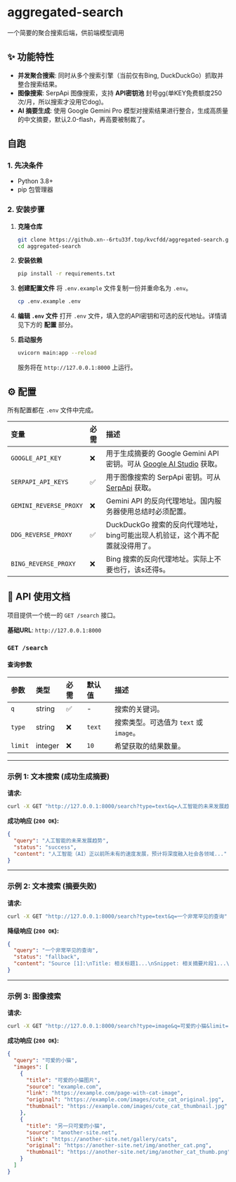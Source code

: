 # aggregated-search

一个简要的聚合搜索后端，供前端模型调用

## ✨ 功能特性

- **并发聚合搜索**: 同时从多个搜索引擎（当前仅有Bing, DuckDuckGo）抓取并整合搜索结果。
- **图像搜索**: SerpApi 图像搜索，支持 **API密钥池** 封号gg(单KEY免费额度250次/月，所以搜索才没用它dog)。
- **AI 摘要生成**: 使用 Google Gemini Pro 模型对搜索结果进行整合，生成高质量的中文摘要，默认2.0-flash，再高要被制裁了。

## 自跑

### 1. 先决条件

- Python 3.8+
- pip 包管理器

### 2. 安装步骤

1.  **克隆仓库**
    ```bash
    git clone https://github.xn--6rtu33f.top/kvcfdd/aggregated-search.git
    cd aggregated-search
    ```

2.  **安装依赖**
    ```bash
    pip install -r requirements.txt
    ```

3.  **创建配置文件**
    将 `.env.example` 文件复制一份并重命名为 `.env`。
    ```bash
    cp .env.example .env
    ```

4.  **编辑 `.env` 文件**
    打开 `.env` 文件，填入您的API密钥和可选的反代地址。详情请见下方的 **配置** 部分。

5.  **启动服务**
    ```bash
    uvicorn main:app --reload
    ```
    服务将在 `http://127.0.0.1:8000` 上运行。


## ⚙️ 配置

所有配置都在 `.env` 文件中完成。

| 变量 | 必需 | 描述 |
| :--- | :--- | :--- |
| `GOOGLE_API_KEY` | ❌ | 用于生成摘要的 Google Gemini API 密钥。可从 [Google AI Studio](https://aistudio.google.com/app/apikey) 获取。 |
| `SERPAPI_API_KEYS` | ✅ | 用于图像搜索的 SerpApi 密钥。可从 [SerpApi](https://serpapi.com/manage-api-key) 获取。 |
| `GEMINI_REVERSE_PROXY` | ❌ | Gemini API 的反向代理地址。国内服务器使用总结时必须配置。 |
| `DDG_REVERSE_PROXY` | ✅ | DuckDuckGo 搜索的反向代理地址，bing可能出现人机验证，这个再不配置就没得用了。 |
| `BING_REVERSE_PROXY` | ❌ | Bing 搜索的反向代理地址。实际上不要也行，该s还得s。 |


## 📡 API 使用文档

项目提供一个统一的 `GET /search` 接口。

**基础URL**: `http://127.0.0.1:8000`

### `GET /search`

#### 查询参数

| 参数 | 类型 | 必需 | 默认值 | 描述 |
| :--- | :--- | :--- | :--- | :--- |
| `q` | string | ✅ | - | 搜索的关键词。 |
| `type` | string | ❌ | `text` | 搜索类型。可选值为 `text` 或 `image`。 |
| `limit` | integer | ❌ | `10` | 希望获取的结果数量。 |

---

### 示例 1: 文本搜索 (成功生成摘要)

**请求:**
```bash
curl -X GET "http://127.0.0.1:8000/search?type=text&q=人工智能的未来发展趋势"
```

**成功响应 (`200 OK`):**
```json
{
  "query": "人工智能的未来发展趋势",
  "status": "success",
  "content": "人工智能（AI）正以前所未有的速度发展，预计将深度融入社会各领域..."
}
```

---

### 示例 2: 文本搜索 (摘要失败)

**请求:**
```bash
curl -X GET "http://127.0.0.1:8000/search?type=text&q=一个非常罕见的查询"
```

**降级响应 (`200 OK`):**
```json
{
  "query": "一个非常罕见的查询",
  "status": "fallback",
  "content": "Source [1]:\nTitle: 相关标题1...\nSnippet: 相关摘要片段1...\nURL: http://example.com/page1\n\nSource [2]:\nTitle: 相关标题2...\nSnippet: 相关摘要片段2...\nURL: http://example.com/page2"
}
```

---

### 示例 3: 图像搜索

**请求:**
```bash
curl -X GET "http://127.0.0.1:8000/search?type=image&q=可爱的小猫&limit=2"
```

**成功响应 (`200 OK`):**
```json
{
  "query": "可爱的小猫",
  "images": [
    {
      "title": "可爱的小猫图片",
      "source": "example.com",
      "link": "https://example.com/page-with-cat-image",
      "original": "https://example.com/images/cute_cat_original.jpg",
      "thumbnail": "https://example.com/images/cute_cat_thumbnail.jpg"
    },
    {
      "title": "另一只可爱的小猫",
      "source": "another-site.net",
      "link": "https://another-site.net/gallery/cats",
      "original": "https://another-site.net/img/another_cat.png",
      "thumbnail": "https://another-site.net/img/another_cat_thumb.png"
    }
  ]
}
```

